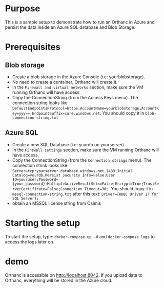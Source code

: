 # Purpose

This is a sample setup to demonstrate how to run an Orthanc in Azure and persist the data inside an Azure SQL database and Blob Storage.

# Prerequisites

## Blob storage

- Create a blob storage in the Azure Console (i.e: yourblobstorage).
- No need to create a container, Orthanc will create it.
- In the `Firewall and virtual networks` section, make sure the VM running Orthanc will have access.
- Copy the ConnectionString (from the Access Keys menu).  The connection string looks like `DefaultEndpointsProtocol=https;AccountName=yourblobstorage;AccountKey=yyy==;EndpointSuffix=core.windows.net`.
  You should copy it in `blob-connection-string.txt`

## Azure SQL

- Create a new SQL Database (i.e: yourdb on yourserver)
- In the `Firewall settings` section, make sure the VM running Orthanc will have access.
- Copy the ConnectionString (from the `Connection strings` menu).  The connection strink looks like `Server=tcp:yourserver.database.windows.net,1433;Initial Catalog=yourdb;Persist Security Info=False;User ID=youruser;Password={your_password};MultipleActiveResultSets=False;Encrypt=True;TrustServerCertificate=False;Connection Timeout=30;`.  You should copy it in `mssql-connection-string.txt` after this text: `Driver={ODBC Driver 17 for SQL Server};`
- obtain an MSSQL license string from Osimis


# Starting the setup

To start the setup, type: `docker-compose up -d` and `docker-compose logs` to access the logs later on.

# demo

Orthanc is accessible on [http://localhost:8042](http://localhost:8042).  If you upload data to Orthanc,
everything will be stored in the Azure cloud.
